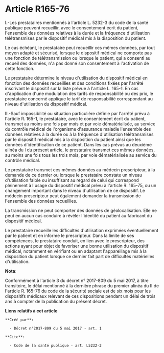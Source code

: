 # Article R165-76

I.-Les prestataires mentionnés à l'article L. 5232-3 du code de la santé publique peuvent recueillir, avec le consentement
écrit du patient, l'ensemble des données relatives à la durée et la fréquence d'utilisation télétransmises par le dispositif
médical mis à la disposition du patient.

Le cas échéant, le prestataire peut recueillir ces mêmes données, par tout moyen adapté et sécurisé, lorsque le dispositif
médical ne comporte pas une fonction de télétransmission ou lorsque le patient, qui a consenti au recueil des données, n'a
pas donné son consentement à l'activation de cette fonction.

Le prestataire détermine le niveau d'utilisation du dispositif médical en fonction des données recueillies et des conditions
fixées par l'arrêté inscrivant le dispositif sur la liste prévue à l'article L. 165-1. En cas d'application d'une modulation
des tarifs de responsabilité ou des prix, le prestataire concerné applique le tarif de responsabilité correspondant au niveau
d'utilisation du dispositif médical.

II.-Sauf impossibilité ou situation particulière définie par l'arrêté prévu à l'article R. 165-1, le prestataire, avec le
consentement écrit du patient, transmet au moins une fois par mois et par voie dématérialisée, au service du contrôle médical
de l'organisme d'assurance maladie l'ensemble des données relatives à la durée ou à la fréquence d'utilisation télétransmises
par le dispositif médical mis à la disposition du patient ainsi que les données d'identification de ce patient. Dans les cas
prévus au deuxième alinéa du I du présent article, le prestataire transmet ces mêmes données, au moins une fois tous les
trois mois, par voie dématérialisée au service du contrôle médical.

Le prestataire transmet ces mêmes données au médecin prescripteur, à la demande de ce dernier ou lorsque le prestataire
constate un niveau d'utilisation faible ou insuffisant au regard de celui qui correspond pleinement à l'usage du dispositif
médical prévu à l'article R. 165-75, ou un changement important dans le niveau d'utilisation de ce dispositif. Le médecin
prescripteur peut également demander la transmission de l'ensemble des données recueillies.

La transmission ne peut comporter des données de géolocalisation. Elle ne peut en aucun cas conduire à révéler l'identité du
patient au fabricant du dispositif médical.

Le prestataire recueille les difficultés d'utilisation exprimées éventuellement par le patient et en informe le prescripteur.
Dans la limite de ses compétences, le prestataire conduit, en lien avec le prescripteur, des actions ayant pour objet de
favoriser une bonne utilisation du dispositif médical, notamment en vérifiant ou en adaptant l'appareillage mis à la
disposition du patient lorsque ce dernier fait part de difficultés matérielles d'utilisation.

**Nota:**

Conformément à l'article 3 du décret n° 2017-809 du 5 mai 2017, à titre transitoire, le délai mentionné à la dernière phrase
du premier alinéa du II de l'article R. 165-76 du code de la sécurité sociale est de six mois pour les dispositifs médicaux
relevant de ces dispositions pendant un délai de trois ans à compter de la publication du présent décret.

**Liens relatifs à cet article**

	**Créé par**:

	  - Décret n°2017-809 du 5 mai 2017 - art. 1

	**Cite**:

	  - Code de la santé publique - art. L5232-3
